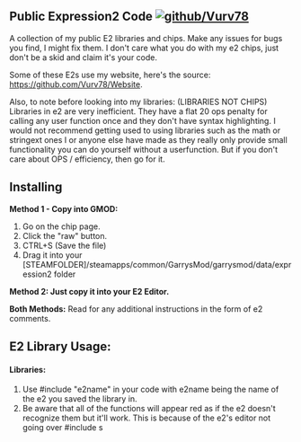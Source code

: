 ## Public Expression2 Code [![github/Vurv78](https://discordapp.com/api/guilds/824727565948157963/widget.png)](https://discord.gg/epJFC6cNsw)

A collection of my public E2 libraries and chips.
Make any issues for bugs you find, I might fix them. I don't care what you do with my e2 chips, just don't be a skid and claim it's your code.

Some of these E2s use my website, here's the source: https://github.com/Vurv78/Website.

Also, to note before looking into my libraries: (LIBRARIES NOT CHIPS)
Libraries in e2 are very inefficient. They have a flat 20 ops penalty for calling any user function once and they don't have syntax highlighting. I would not recommend getting used to using libraries such as the math or stringext ones I or anyone else have made as they really only provide small functionality you can do yourself without a userfunction. But if you don't care about OPS / efficiency, then go for it.

## Installing
__Method 1 - Copy into GMOD:__
  1. Go on the chip page.
  2. Click the "raw" button.
  3. CTRL+S (Save the file)
  3. Drag it into your [STEAMFOLDER]/steamapps/common/GarrysMod/garrysmod/data/expression2 folder

__Method 2: Just copy it into your E2 Editor.__

__Both Methods:__
Read for any additional instructions in the form of e2 comments.
## E2 Library Usage:
  #### Libraries:
  1. Use #include "e2name" in your code with e2name being the name of the e2 you saved the library in.
  2. Be aware that all of the functions will appear red as if the e2 doesn't recognize them but it'll work. This is because of the e2's editor not going over #include s
